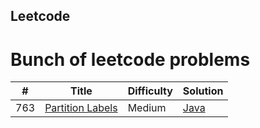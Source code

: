 ## Leetcode
# Bunch of leetcode problems


| # | Title | Difficulty | Solution |
|---| ----- | ---------- | -------- |
|763|[Partition Labels](https://leetcode.com/problems/partition-labels)|Medium|[Java](./algorithms/Java/PartitionLabels.java) |

